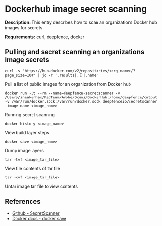 # Dockerhub image secret scanning

**Description:** This entry describes how to scan an organizations Docker hub images for secrets

**Requirements:** curl, deepfence, docker

## Pulling and secret scanning an organizations image secrets

```
curl -s "https://hub.docker.com/v2/repositories/<org_name>/?page_size=100" | jq -r '.results|.[]|.name'
```

Pull a list of public images for an organization from Docker hub

```
docker run -it --rm --name=deepfence-secretscanner -v /Users/sneakerhax/RedTeam/Adobe/Scans/DockerHub:/home/deepfence/output -v /var/run/docker.sock:/var/run/docker.sock deepfenceio/secretscanner -image-name <image_name>
```

Running secret scanning

```
docker history <image_name>
```

View build layer steps

```
docker save <image_name>
```

Dump image layers

```
tar -tvf <image_tar_file>
```

View file contents of tar file

```
tar -xvf <image_tar_file>
```

Untar image tar file to view contents
  
## References
* [Github - SecretScanner](https://github.com/deepfence/SecretScanner)
* [Docker docs - docker save](https://docs.docker.com/engine/reference/commandline/save/)
